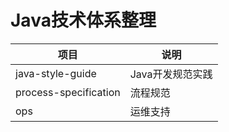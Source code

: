 # Java技术体系整理

项目 | 说明
---|---
java-style-guide | Java开发规范实践
process-specification | 流程规范
ops | 运维支持

